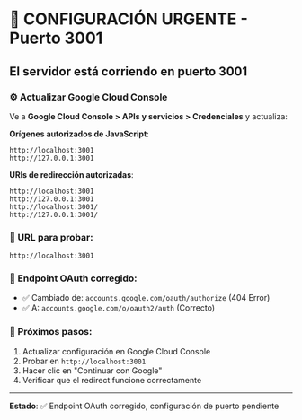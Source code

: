 # 🚨 CONFIGURACIÓN URGENTE - Puerto 3001

## El servidor está corriendo en puerto 3001

### ⚙️ Actualizar Google Cloud Console

Ve a **Google Cloud Console > APIs y servicios > Credenciales** y actualiza:

**Orígenes autorizados de JavaScript**:
```
http://localhost:3001
http://127.0.0.1:3001
```

**URIs de redirección autorizadas**:
```
http://localhost:3001
http://127.0.0.1:3001
http://localhost:3001/
http://127.0.0.1:3001/
```

### 🔗 URL para probar:
`http://localhost:3001`

### 🔧 Endpoint OAuth corregido:
- ✅ Cambiado de: `accounts.google.com/oauth/authorize` (404 Error)
- ✅ A: `accounts.google.com/o/oauth2/auth` (Correcto)

### 📝 Próximos pasos:
1. Actualizar configuración en Google Cloud Console
2. Probar en `http://localhost:3001`
3. Hacer clic en "Continuar con Google"
4. Verificar que el redirect funcione correctamente

---
**Estado**: ✅ Endpoint OAuth corregido, configuración de puerto pendiente
